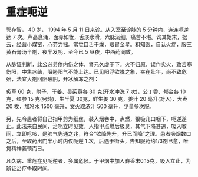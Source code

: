 # 重症呃逆

郭存智， 40 岁， 1994 年 5 月 11 日来诊。从入室至诊脉的 5 分钟内，连连呃逆达 7 次。声高息涌，面赤如妆，舌淡水滑，六脉沉细，痛苦不堪。询其始末，据云，经营小煤窑，心劳力拙。常觉口舌干燥，眼冒金星。粗知医，自认火症，服三黄石膏汤半剂，夜半发呃，至今已 5 昼夜，中西药罔效。

从脉证判断，此公必劳倦内伤之体，肾元久虚于下。火不归原，误作实火，致苦寒伤阳，中焦冰结，阻遏阳气不能上达。已见阳浮欲脱之象，幸在壮年，尚不致危殆，法宜大剂回阳破阴，开冰解冻之剂：

炙草 60 克，附子、干姜、吴茱萸各 30 克(开水冲洗 7 次)，公丁香、郁金各 10 克，红参 15 克(另炖)，生半夏 30克，鲜生姜 30 克，姜汁 20 毫升(对入)，大枣 20 枚，加冷水 1500 毫升，文火取浓汁 500 毫升，少量多次服。

另，先令患者将自己指甲剪为细丝，装入烟卷中，点燃，狠吸几口咽下，呃逆遂止。此法来自民间，治呃立时见效。人指甲点燃后极臭，其气下降甚速，吸入喉间，立即呛咳，是肺气先通之兆，符合“欲降先升，升已而降”之理。患者吸烟数口之后，至取药出门半小时内仅呃逆 1 次，后遇于街头，告知服药约1/3剂已愈，唯觉精神萎顿而已。

凡久病、重危症见呃逆者，多属危候。于甲烟中加入麝香末0.15克，吸入立止，为辨证治疗争取时间。